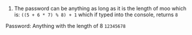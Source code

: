 1. The password can be anything as long as it is the length of moo which is: `((5 + 6 * 7) % 8) + 1` which if typed into the console, returns `8`

Password: Anything with the length of 8
`12345678`
